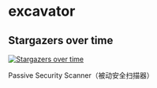 # excavator

## Stargazers over time

[![Stargazers over time](https://starchart.cc/hupo376787/A-Beautiful-UWP-Frame.svg)](https://starchart.cc/hupo376787/A-Beautiful-UWP-Frame)

Passive Security Scanner（被动安全扫描器）
